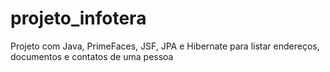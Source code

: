 # projeto_infotera
Projeto com Java, PrimeFaces, JSF, JPA e Hibernate para listar endereços, documentos e contatos de uma pessoa

